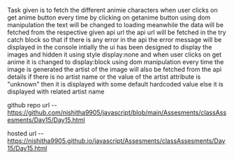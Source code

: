 Task given is to fetch the different animie characters when user clicks on get anime button every time
by clicking on getanime button using dom manipulation the text will be changed to loading 
meanwhile the data will be fetched from the respective given api url
the api url will be fetched in the try catch block so that if there is any error in the api the error message will be displayed in the console
intially the ui has been designed to display the images 
and hidden it using style display:none
and when user clicks on get anime it is changed to display:block using dom manipulation
every time the image is generated the artist of the image will also be fetched from the api details
if there is no artist name or the value of the artist attribute is "unknown" then it is displayed with some default hardcoded value
else it is displayed with related artist name

github repo url -- https://github.com/nishitha9905/javascript/blob/main/Assesments/classAssesments/Day15/Day15.html


hosted url -- https://nishitha9905.github.io/javascript/Assesments/classAssesments/Day15/Day15.html